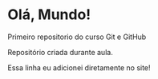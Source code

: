 # Olá, Mundo!
 Primeiro repositorio do curso Git e GitHub

Repositório criada durante aula.

Essa linha eu adicionei diretamente no site!

